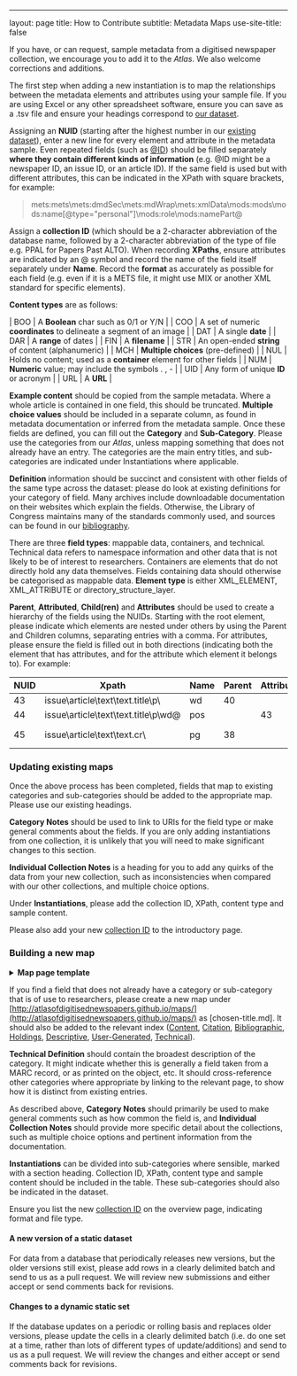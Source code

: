 ---
layout: page
title: How to Contribute
subtitle:  Metadata Maps
use-site-title: false

If you have, or can request, sample metadata from a digitised newspaper collection, we encourage you to add it to the *Atlas*. We also welcome corrections and additions. 
  
The first step when adding a new instantiation is to map the relationships between the metadata elements and attributes using your sample file. If you are using Excel or any other spreadsheet software, ensure you can save as a .tsv file and ensure your headings correspond to [our dataset](https://figshare.com/articles/Full_Map_of_Digitised_Newspaper_Metadata/11560110).
  
Assigning an **NUID** (starting after the highest number in our [existing dataset]( https://figshare.com/articles/Full_Map_of_Digitised_Newspaper_Metadata/11560110)), enter a new line for every element and attribute in the metadata sample. Even repeated fields (such as [@ID](https://www.digitisednewspapers.net/maps/id/)) should be filled separately **where they contain different kinds of information** (e.g. @ID might be a newspaper ID, an issue ID, or an article ID). If the same field is used but with different attributes, this can be indicated in the XPath with square brackets, for example:
> mets:mets\mets:dmdSec\mets:mdWrap\mets:xmlData\mods:mods\mods:name[@type="personal"]\mods:role\mods:namePart@
  
Assign a **collection ID** (which should be a 2-character abbreviation of the database name, followed by a 2-character abbreviation of the type of file e.g. PPAL for Papers Past ALTO). When recording **XPaths**, ensure attributes are indicated by an @ symbol and record the name of the field itself separately under **Name**. Record the **format** as accurately as possible for each field (e.g. even if it is a METS file, it might use MIX or another XML standard for specific elements).  
  
**Content types** are as follows: 
  
| BOO | A **Boolean** char such as 0/1 or Y/N  |
| COO | A set of numeric **coordinates** to delineate a segment of an image |
| DAT | A single **date**  |
| DAR | A **range** of dates  |
| FIN | A **filename**  |
| STR | An open-ended **string** of content (alphanumeric)  |
| MCH | **Multiple choices** (pre-defined)  |
| NUL | Holds no content; used as a **container** element for other fields  |
| NUM | **Numeric** value; may include the symbols . , -  |
| UID | Any form of unique **ID** or acronym  |
| URL | A **URL**  |
    
**Example content** should be copied from the sample metadata. Where a whole article is contained in one field, this should be truncated. **Multiple choice values** should be included in a separate column, as found in metadata documentation or inferred from the metadata sample. Once these fields are defined, you can fill out the **Category** and **Sub-Category**. Please use the categories from our *Atlas*, unless mapping something that does not already have an entry. The categories are the main entry titles, and sub-categories are indicated under Instantiations where applicable.
  
**Definition** information should be succinct and consistent with other fields of the same type across the dataset: please do look at existing definitions for your category of field. Many archives include downloadable documentation on their websites which explain the fields. Otherwise, the Library of Congress maintains many of the standards commonly used, and sources can be found in our [bibliography](https://www.digitisednewspapers.net/introduction/bibliography/). 
  
There are three **field types**: mappable data, containers, and technical. Technical data refers to namespace information and other data that is not likely to be of interest to researchers. Containers are elements that do not directly hold any data themselves. Fields containing data should otherwise be categorised as mappable data. **Element type** is either XML_ELEMENT, XML_ATTRIBUTE or directory_structure_layer. 

**Parent**, **Attributed**, **Child(ren)** and **Attributes** should be used to create a hierarchy of the fields using the NUIDs. Starting with the root element, please indicate which elements are nested under others by using the Parent and Children columns, separating entries with a comma. For attributes, please ensure the field is filled out in both directions (indicating both the element that has attributes, and for the attribute which element it belongs to). For example:

| **NUID**  | **Xpath**  | **Name**  | **Parent**  | **Attributed**  | **Child(ren)**  | **Attributes**  |
| -- | -- | -- | -- | -- | -- | -- |
| 43  | issue\article\text\text.title\p\  | wd  | 40 |  |  | 44  |
| 44  | issue\article\text\text.title\p\wd\@  | pos  |  | 43 |  |   |
| 45  | issue\article\text\text.cr\  | pg  | 38 |  | 46 | 47, 48, 49  |
    
### Updating existing maps
Once the above process has been completed, fields that map to existing categories and sub-categories should be added to the appropriate map. Please use our existing headings.
  
**Category Notes** should be used to link to URIs for the field type or make general comments about the fields. If you are only adding instantiations from one collection, it is unlikely that you will need to make significant changes to this section.
  
**Individual Collection Notes** is a heading for you to add any quirks of the data from your new collection, such as inconsistencies when compared with our other collections, and multiple choice options. 
  
Under **Instantiations**, please add the collection ID, XPath, content type and sample content.
  
Please also add your new [collection ID](https://www.digitisednewspapers.net/maps/) to the introductory page. 

### Building a new map
  
<details>
  <summary><b>Map page template</b></summary>
  
    ---
    layout: map
    title: [Title]
    subtitle:  
    use-site-title: false
    ---
    
    <h4 style="text-align:center;font-style:italic;margin-top:-20px;margin-bottom:50px;"><a href="../../glossary/[filename.md]">View Glossary Entry</a></h4>
    
    ## Technical Definition
    
    ## Category Notes
    
    ## Individual Collection Notes
    
    ## Instantiations
    
    ### [Sub-Category Title]
     
    | [Collection ID]  |  [XPath including element/attribute name] | [Content type] | [Example content] |
</details>


If you find a field that does not already have a category or sub-category that is of use to researchers, please create a new map under [http://atlasofdigitisednewspapers.github.io/maps/](http://atlasofdigitisednewspapers.github.io/maps/) as \[chosen-title.md\]. It should also be added to the relevant index ([Content](https://www.digitisednewspapers.net/maps/content/), [Citation](https://www.digitisednewspapers.net/maps/citation/), [Bibliographic](https://www.digitisednewspapers.net/maps/bibliographic/), [Holdings](https://www.digitisednewspapers.net/maps/holdings/), [Descriptive](https://www.digitisednewspapers.net/maps/descriptive), [User-Generated](https://www.digitisednewspapers.net/maps/social/), [Technical](https://www.digitisednewspapers.net/maps/technical/)).
  
**Technical Definition** should contain the broadest description of the category. It might indicate whether this is generally a field taken from a MARC record, or as printed on the object, etc. It should cross-reference other categories where appropriate by linking to the relevant page, to show how it is distinct from existing entries. 
  
As described above, **Category Notes** should primarily be used to make general comments such as how common the field is, and **Individual Collection Notes** should provide more specific detail about the collections, such as multiple choice options and pertinent information from the documentation.
  
**Instantiations** can be divided into sub-categories where sensible, marked with a section heading. Collection ID, XPath, content type and sample content should be included in the table. These sub-categories should also be indicated in the dataset. 
  
Ensure you list the new [collection ID](https://www.digitisednewspapers.net/maps/) on the overview page, indicating format and file type. 

#### A new version of a static dataset

For data from a database that periodically releases new versions, but the older versions still exist, please add rows in a clearly delimited batch and send to us as a pull request. We will review new submissions and either accept or send comments back for revisions.

#### Changes to a dynamic static set

If the database updates on a periodic or rolling basis and replaces older versions, please update the cells in a clearly delimited batch (i.e. do one set at a time, rather than lots of different types of update/additions) and send to us as a pull request. We will review the changes and either accept or send comments back for revisions.

